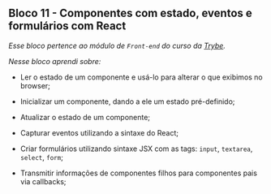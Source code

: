 ## Bloco 11 - Componentes com estado, eventos e formulários com React


*Esse bloco pertence ao módulo de `Front-end` do curso da [Trybe](https://www.betrybe.com/).*

*Nesse bloco aprendi sobre:*


* Ler o estado de um componente e usá-lo para alterar o que exibimos no browser;

* Inicializar um componente, dando a ele um estado pré-definido;

* Atualizar o estado de um componente;

* Capturar eventos utilizando a sintaxe do React;

* Criar formulários utilizando sintaxe JSX com as tags: `input`, `textarea`, `select`, `form`;

* Transmitir informações de componentes filhos para componentes pais via callbacks;
